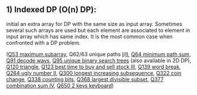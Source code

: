 ## 1) Indexed DP (O(n) DP): 

initial an extra array for DP with the same size as input array. Sometimes several such arrays are used but each element are associated to element in input array which has same index. It is the most common case when confronted with a DP problem.

([Q53 maximum subarray](Q53MaximumSubarray.java), Q62/63 unique paths [I](Q62UniquePaths.java)/[II](Q63UniquePathsII.java), [Q64 minimum path sum](Q64MinimumPathSum.java), [Q91 decode ways](Q91DecodeWays.java), [Q95 unique binary search trees](Q95UniqueBinarySearchTreesII.java) (also available in 2D DP), [Q120 triangle](Q120Triangle.java), [Q123 best time to buy and sell stock III](Q123BestTimeToBuyAndSellStockIII.java), [Q139 word break](Q139WordBreak.java), [Q264 ugly number II](Q264UglyNumberII.java), [Q300 longest increasing subsequence](../../DP_TrickyTips/BinarySearch_in_DP/Q300LongestIncreasingSubsequence.java), [Q322 coin change](Q322CoinChange.java), [Q338 counting bits](Q338CountingBits.java), [Q368 largest divisible subset](Q368LargestDivisibleSubset.java), [Q377 combination sum IV](Q377CombinationSumIV.java), [Q650 2 keys keyboard](Q650TwoKeysKeyboard.java))